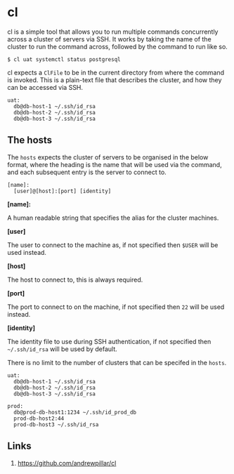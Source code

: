 # cl

cl is a simple tool that allows you to run multiple commands concurrently
across a cluster of servers via SSH. It works by taking the name of the cluster
to run the command across, followed by the command to run like so.

```
$ cl uat systemctl status postgresql
```

cl expects a `ClFile` to be in the current directory from where the
command is invoked. This is a plain-text file that describes the cluster, and
how they can be accessed via SSH.

```
uat:
  db@db-host-1 ~/.ssh/id_rsa
  db@db-host-2 ~/.ssh/id_rsa
  db@db-host-3 ~/.ssh/id_rsa
```

## The hosts

The `hosts` expects the cluster of servers to be organised in the below format,
where the heading is the name that will be used via the command, and each
subsequent entry is the server to connect to.

```
[name]:
  [user]@[host]:[port] [identity]
```

**[name]:**

A human readable string that specifies the alias for the cluster machines.


**[user]**

The user to connect to the machine as, if not specified then `$USER` will be
used instead.

**[host]**

The host to connect to, this is always required.

**[port]**

The port to connect to on the machine, if not specified then `22` will be used
instead.

**[identity]**

The identity file to use during SSH authentication, if not specified then
`~/.ssh/id_rsa` will be used by default.

There is no limit to the number of clusters that can be specifed in the `hosts`.

```
uat:
  db@db-host-1 ~/.ssh/id_rsa
  db@db-host-2 ~/.ssh/id_rsa
  db@db-host-3 ~/.ssh/id_rsa

prod:
  db@prod-db-host1:1234 ~/.ssh/id_prod_db
  prod-db-host2:44
  prod-db-host3 ~/.ssh/id_rsa
```
## Links

1. https://github.com/andrewpillar/cl
